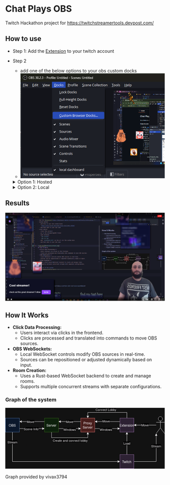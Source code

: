 ﻿# Chat Plays OBS
Twitch Hackathon project for https://twitchstreamertools.devpost.com/

## How to use
- Step 1: Add the [Extension](https://dashboard.twitch.tv/extensions/k82fkk45cyr54fkinpozggfporx191-0.0.1) to your twitch account
- Step 2 
  - add one of the below options to your obs custom docks
  - ![obsCustomBrowser.png](images%2FobsCustomBrowser.png)

  <details>
    <summary>Option 1: Hosted</summary>
    
  - `https://stg.chronx.dev/chat-plays-obs/index.html#/`
  - ![hostedDashboard.png](images%2FhostedDashboard.png)
  - add that dock to your obs view
  </details>
  <details>
  <summary>Option 2: Local</summary>
    
  - clone this project
  - go to the streamerAppOBS folder
  - open terminal
  - `npm install`
  - `npm run dev`
  - add `localhost:5173` as the url for the custom dock
  - ![localDashboard.png](images%2FlocalDashboard.png)
  - add that dock to your obs view
  </details>
    

## Results
![streamView.png](images%2FstreamView.png)
## How It Works
- **Click Data Processing:** 
  - Users interact via clicks in the frontend.
  - Clicks are processed and translated into commands to move OBS sources.
- **OBS WebSockets:**
  - Local WebSocket controls modify OBS sources in real-time.
  - Sources can be repositioned or adjusted dynamically based on input.
- **Room Creation:**
  - Uses a Rust-based WebSocket backend to create and manage rooms.
  - Supports multiple concurrent streams with separate configurations.
  
### Graph of the system
![vivGraphDescription.png](images%2FvivGraphDescription.png)

Graph provided by vivax3794
